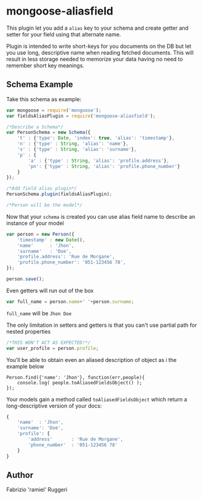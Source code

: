 mongoose-aliasfield
===================

This plugin let you add a `alias` key to your schema and create getter and setter for your field using that alternate name.

Plugin is intended to write short-keys for you documents on the DB but let you use long, descriptive name when reading fetched documents.
This will result in less storage needed to memorize your data having no need to remember short key meanings.

## Schema Example

Take this schema as example:

```javascript
var mongoose = require('mongoose');
var fieldsAliasPlugin = require('mongoose-aliasfield');

/*Describe a Schema*/
var PersonSchema = new Schema({
	't' : {'type': Date, 'index': true, 'alias': 'timestamp'},
	'n' : {'type' : String, 'alias': 'name'},
	's' : {'type' : String, 'alias': 'surname'},
	'p' : {
		'a' : {'type' : String, 'alias': 'profile.address'},
		'pn': {'type' : String, 'alias': 'profile.phone_number'}
	}
});

/*Add field alias plugin*/
PersonSchema.plugin(fieldsAliasPlugin);

/*Person will be the model*/
```

Now that your `schema` is created you can use alias field name to describe an instance of your model

```javascript
var person = new Person({
	'timestamp'	: new Date(),
	'name'		: 'Jhon',
	'surname'	: 'Doe',
	'profile.address': 'Rue de Morgane',
	'profile.phone_number': '051-123456 78',
});

person.save();

```

Even getters will run out of the box

```javascript
var full_name = person.name+' '+person.surname;
```

`full_name` will be `Jhon Doe`

The only limitation in setters and getters is that you can't use partial path for nested properties

```javascript
/*THIS WON'T ACT AS EXPECTED!*/
var user_profile = person.profile;
```

You'll be able to obtain even an aliased description of object as i the example below

```
Person.find({'name': 'Jhon'}, function(err,people){
	console.log( people.toAliasedFieldsObject() );
});

```
Your models gain a method called `toAliasedFieldsObject` which return a long-descriptive version of your docs:

```javascript
{
	'name'	: 'Jhon',
	'surname': 'Doe',
	'profile': {
		'address' 		: 'Rue de Morgane',
		'phone_number'	: '051-123456 78'
	}
}
```

## Author

Fabrizio 'ramiel' Ruggeri